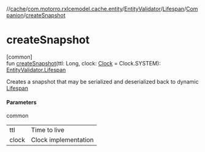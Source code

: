 //[cache](../../../../../index.md)/[com.motorro.rxlcemodel.cache.entity](../../../index.md)/[EntityValidator](../../index.md)/[Lifespan](../index.md)/[Companion](index.md)/[createSnapshot](create-snapshot.md)

# createSnapshot

[common]\
fun [createSnapshot](create-snapshot.md)(ttl: Long, clock: [Clock](../../../../../../common/com.motorro.rxlcemodel.common/-clock/index.md) = Clock.SYSTEM): [EntityValidator.Lifespan](../index.md)

Creates a snapshot that may be serialized and deserialized back to dynamic [Lifespan](../index.md)

#### Parameters

common

| | |
|---|---|
| ttl | Time to live |
| clock | Clock implementation |
